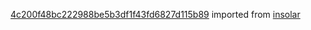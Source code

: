 [4c200f48bc222988be5b3df1f43fd6827d115b89](https://github.com/insolar/insolar/commit/4c200f48bc222988be5b3df1f43fd6827d115b89) imported from [insolar](https://github.com/insolar/insolar)
